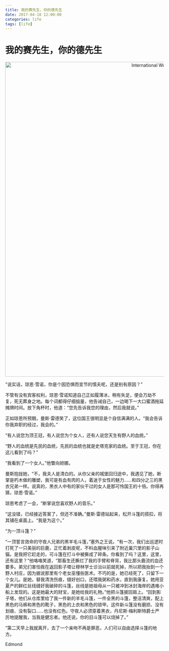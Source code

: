 ```yaml
---
title: 我的赛先生，你的德先生
date: 2017-04-18 12:00:00
categories: life
tags: [life]
---
```

# 我的赛先生，你的德先生

<div align="center">    
    <img src="https://c1.staticflickr.com/3/2916/34072624476_4e19464509_b.jpg" width = "1000" alt="International Women's Day 2015" align=center title="" />
</div>

<!-- more -->

"说实话，琼恩·雪诺，你是个因恐惧而变节的懦夫呢，还是别有原因？”

不管有没有宾客权利，琼恩·雪诺知道自己正如履薄冰，稍有失足，便会万劫不复，死无葬身之地。每个词都得仔细掂量，他告诫自己，一边喝下一大口蜜酒拖延摊牌时间。放下角杯时，他道：“您先告诉我您的理由，然后我就说。”

正如琼恩所预期，曼斯·雷德笑了，这位国王很明显是个自信满满的人。“我会告诉你我弃职的经过，我会的。”

“有人说您为顶王冠，有人说您为个女人，还有人说您天生有野人的血统。”

“野人的血统是先民的血统，先民的血统也就是史塔克家的血统。至于王冠，你在这儿看到了吗？”

“我看到了一个女人。”他瞥向妲娜。

曼斯抱拢她，“不，我夫人是清白的。从你父亲的城堡回归途中，我遇见了她，断掌是朽木做的雕塑，我可是有血有肉的人，着迷于女性的魅力……和四分之三的黑衣兄弟一样。说真的，黑衣人中有的家伙干过的女人是那可怜国王的十倍。你得再猜，琼恩·雪诺。”

琼恩考虑了一会，“断掌说您喜欢野人的音乐。”

“这没错，已经接近答案了，但还不准确。”曼斯·雷德站起来，松开斗篷的搭扣，将其铺在桌面上。“我是为这个。”

“为一顶斗篷？”

“一顶誓言效命的守夜人兄弟的黑羊毛斗篷，”塞外之王说。“有一次，我们出巡逻时打死了一只美丽的巨鹿，正忙着剥皮呢，不料血腥味引来了附近巢穴里的影子山猫。是我把它赶走的，可斗篷在打斗中被撕成了碎条。你看到了吗？这里，这里，还有这里？”他咯咯笑道，“那畜生还撕烂了我的手臂和脊背，我比那头鹿流的血还要多。弟兄们害怕我在返回影子塔让穆林学士诊治以前就死掉，所以把我抬到一个野人村庄，因为据说那里有个老女巫懂些医术。不巧的是，她已经死了，只留下一个女儿。是她，替我清洗伤痕，缝好创口，还喂我粥和药水，直到我康复。她用亚夏产的鲜红丝线缝好我破碎的斗篷，丝线是她祖母从一只被冲到冰封海岸的遇难小船上发现的。这是她最大的财宝，是她给我的礼物。”他把斗篷披回肩上。“回到影子塔，他们从仓库里给了我一件新的羊毛斗篷，一件全黑的斗篷，整洁清爽，配上黑色的马裤和黑色的靴子，黑色的上衣和黑色的锁甲。这件新斗篷没有磨损、没有划痕、没有裂口……也没有红色。守夜人必须穿着黑衣，丹尼斯·梅利斯特爵士严厉地提醒我，当我是健忘者。他还说，你的旧斗篷可以烧掉了。”

“第二天早上我就离开，去了一个亲吻不再是罪恶，人们可以自由选择斗篷的地方。


Edmond
